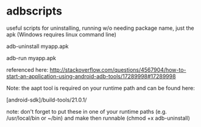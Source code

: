 adbscripts
==========

useful scripts for uninstalling, running w/o needing package name, just the apk  (Windows requires linux command line)

adb-uninstall myapp.apk

adb-run myapp.apk

referenced here: http://stackoverflow.com/questions/4567904/how-to-start-an-application-using-android-adb-tools/17289998#17289998

Note: the aapt tool is required on your runtime path and can be found here:

[android-sdk]/build-tools/21.0.1/


note: don't forget to put these in one of your runtime paths (e.g. /usr/local/bin or ~/bin) and make then runnable (chmod +x adb-uninstall)



